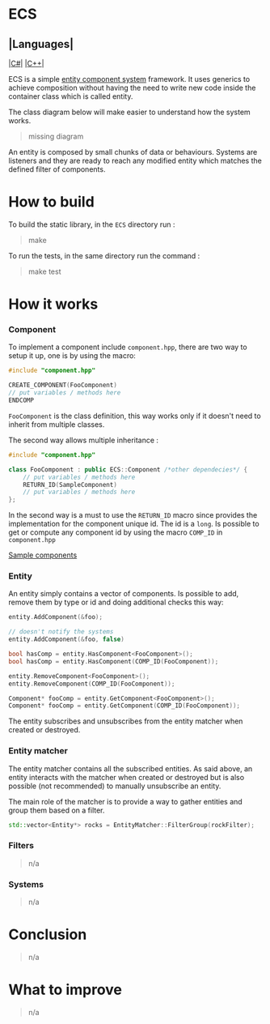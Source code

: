 # ECS

|Languages|
---
|[C#](https://github.com/adizhavo/ECS)|
|[C++](https://github.com/adizhavo/ECS_Cpp)|

ECS is a simple [entity component system](https://en.wikipedia.org/wiki/Entity_component_system) framework.
It uses generics to achieve composition without having the need to write new code inside the container class which is called entity.

The class diagram below will make easier to understand how the system works. 
> missing diagram

An entity is composed by small chunks of data or behaviours. 
Systems are listeners and they are ready to reach any modified entity which matches the defined filter of components.

# How to build

To build the static library, in the ```ECS``` directory run :
>make

To run the tests, in the same directory run the command :
>make test

# How it works

### Component

To implement a component include ```component.hpp```, there are two way to setup it up, one is by using the macro:
```C++
#include "component.hpp"

CREATE_COMPONENT(FooComponent)
// put variables / methods here
ENDCOMP
```

```FooComponent``` is the class definition, this way works only if it doesn't need to inherit from multiple classes.

The second way allows multiple inheritance :

```C++
#include "component.hpp"

class FooComponent : public ECS::Component /*other dependecies*/ {
    // put variables / methods here
    RETURN_ID(SampleComponent)
    // put variables / methods here
};
```
In the second way is a must to use the ```RETURN_ID``` macro since provides the implementation for the component unique id.  The id is a ```long```.
Is possible to get or compute any component id by using the macro ```COMP_ID``` in ```component.hpp```

[Sample components](https://github.com/adizhavo/ECS_Cpp/blob/master/ECS/examples/sampleComponents.hpp)

### Entity
An entity simply contains a vector of components. Is possible to add, remove them by type or id and doing additional checks this way:

```C++
entity.AddComponent(&foo);

// doesn't notify the systems
entity.AddComponent(&foo, false)

bool hasComp = entity.HasComponent<FooComponent>();
bool hasComp = entity.HasComponent(COMP_ID(FooComponent));

entity.RemoveComponent<FooComponent>();
entity.RemoveComponent(COMP_ID(FooComponent));

Component* fooComp = entity.GetComponent<FooComponent>();
Component* fooComp = entity.GetComponent(COMP_ID(FooComponent));
```

The entity subscribes and unsubscribes from the entity matcher when created or destroyed.

### Entity matcher

The entity matcher contains all the subscribed entities. As said above, an entity interacts with the matcher when created or destroyed but is also possible (not recommended) to manually unsubscribe an entity.

The main role of the matcher is to provide a way to gather entities and group them based on a filter.

```C++
std::vector<Entity*> rocks = EntityMatcher::FilterGroup(rockFilter);
```

### Filters
> n/a

### Systems
> n/a

# Conclusion
> n/a

# What to improve
> n/a
